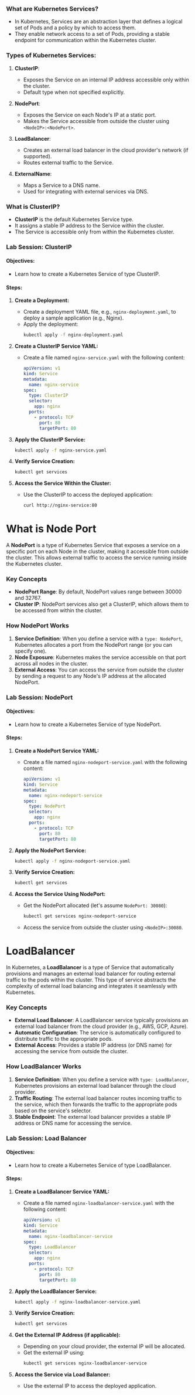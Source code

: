 ### What are Kubernetes Services?

- In Kubernetes, Services are an abstraction layer that defines a logical set of Pods and a policy by which to access them.
- They enable network access to a set of Pods, providing a stable endpoint for communication within the Kubernetes cluster.

### Types of Kubernetes Services:

1. **ClusterIP**:
   - Exposes the Service on an internal IP address accessible only within the cluster.
   - Default type when not specified explicitly.

2. **NodePort**:
   - Exposes the Service on each Node's IP at a static port.
   - Makes the Service accessible from outside the cluster using `<NodeIP>:<NodePort>`.

3. **LoadBalancer**:
   - Creates an external load balancer in the cloud provider's network (if supported).
   - Routes external traffic to the Service.

4. **ExternalName**:
   - Maps a Service to a DNS name.
   - Used for integrating with external services via DNS.

### What is ClusterIP?

- **ClusterIP** is the default Kubernetes Service type.
- It assigns a stable IP address to the Service within the cluster.
- The Service is accessible only from within the Kubernetes cluster.

### Lab Session: ClusterIP

#### Objectives:
- Learn how to create a Kubernetes Service of type ClusterIP.

#### Steps:

1. **Create a Deployment:**
   - Create a deployment YAML file, e.g., `nginx-deployment.yaml`, to deploy a sample application (e.g., Nginx).
   - Apply the deployment:
     ```bash
     kubectl apply -f nginx-deployment.yaml
     ```

2. **Create a ClusterIP Service YAML:**
   - Create a file named `nginx-service.yaml` with the following content:
     ```yaml
     apiVersion: v1
     kind: Service
     metadata:
       name: nginx-service
     spec:
       type: ClusterIP
       selector:
         app: nginx
       ports:
         - protocol: TCP
           port: 80
           targetPort: 80
     ```

3. **Apply the ClusterIP Service:**
   ```bash
   kubectl apply -f nginx-service.yaml
   ```

4. **Verify Service Creation:**
   ```bash
   kubectl get services
   ```

5. **Access the Service Within the Cluster:**
   - Use the ClusterIP to access the deployed application:
     ```bash
     curl http://nginx-service:80
     ```
# What is Node Port 
A **NodePort** is a type of Kubernetes Service that exposes a service on a specific port on each Node in the cluster, making it accessible from outside the cluster. This allows external traffic to access the service running inside the Kubernetes cluster.

### Key Concepts

- **NodePort Range**: By default, NodePort values range between 30000 and 32767.
- **Cluster IP**: NodePort services also get a ClusterIP, which allows them to be accessed from within the cluster.

### How NodePort Works

1. **Service Definition**: When you define a service with a `type: NodePort`, Kubernetes allocates a port from the NodePort range (or you can specify one).
2. **Node Exposure**: Kubernetes makes the service accessible on that port across all nodes in the cluster.
3. **External Access**: You can access the service from outside the cluster by sending a request to any Node's IP address at the allocated NodePort.

### Lab Session: NodePort

#### Objectives:
- Learn how to create a Kubernetes Service of type NodePort.

#### Steps:

1. **Create a NodePort Service YAML:**
   - Create a file named `nginx-nodeport-service.yaml` with the following content:
     ```yaml
     apiVersion: v1
     kind: Service
     metadata:
       name: nginx-nodeport-service
     spec:
       type: NodePort
       selector:
         app: nginx
       ports:
         - protocol: TCP
           port: 80
           targetPort: 80
     ```

2. **Apply the NodePort Service:**
   ```bash
   kubectl apply -f nginx-nodeport-service.yaml
   ```

3. **Verify Service Creation:**
   ```bash
   kubectl get services
   ```

4. **Access the Service Using NodePort:**
   - Get the NodePort allocated (let's assume `NodePort: 30080`):
     ```bash
     kubectl get services nginx-nodeport-service
     ```
   - Access the service from outside the cluster using `<NodeIP>:30080`.

# LoadBalancer
In Kubernetes, a **LoadBalancer** is a type of Service that automatically provisions and manages an external load balancer for routing external traffic to the pods within the cluster. This type of service abstracts the complexity of external load balancing and integrates it seamlessly with Kubernetes.

### Key Concepts

- **External Load Balancer**: A LoadBalancer service typically provisions an external load balancer from the cloud provider (e.g., AWS, GCP, Azure).
- **Automatic Configuration**: The service is automatically configured to distribute traffic to the appropriate pods.
- **External Access**: Provides a stable IP address (or DNS name) for accessing the service from outside the cluster.

### How LoadBalancer Works

1. **Service Definition**: When you define a service with `type: LoadBalancer`, Kubernetes provisions an external load balancer through the cloud provider.
2. **Traffic Routing**: The external load balancer routes incoming traffic to the service, which then forwards the traffic to the appropriate pods based on the service's selector.
3. **Stable Endpoint**: The external load balancer provides a stable IP address or DNS name for accessing the service.

### Lab Session: Load Balancer

#### Objectives:
- Learn how to create a Kubernetes Service of type LoadBalancer.

#### Steps:

1. **Create a LoadBalancer Service YAML:**
   - Create a file named `nginx-loadbalancer-service.yaml` with the following content:
     ```yaml
     apiVersion: v1
     kind: Service
     metadata:
       name: nginx-loadbalancer-service
     spec:
       type: LoadBalancer
       selector:
         app: nginx
       ports:
         - protocol: TCP
           port: 80
           targetPort: 80
     ```

2. **Apply the LoadBalancer Service:**
   ```bash
   kubectl apply -f nginx-loadbalancer-service.yaml
   ```

3. **Verify Service Creation:**
   ```bash
   kubectl get services
   ```

4. **Get the External IP Address (if applicable):**
   - Depending on your cloud provider, the external IP will be allocated.
   - Get the external IP using:
     ```bash
     kubectl get services nginx-loadbalancer-service
     ```

5. **Access the Service via Load Balancer:**
   - Use the external IP to access the deployed application.
